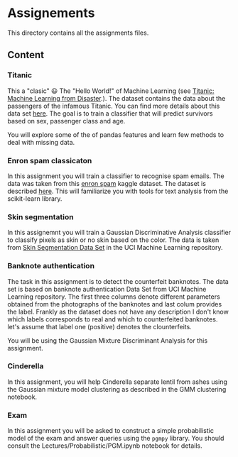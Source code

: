 #  Assignements

This directory contains all the assignments files. 

## Content

### Titanic

This a "clasic" :smiley: The "Hello World!" of Machine Learning (see [Titanic: Machine Learning from Disaster](https://www.kaggle.com/c/titanic).). The dataset contains the data about the passengers of the infamous Titanic. You can find more details about this data set [here](http://campus.lakeforest.edu/frank/FILES/MLFfiles/Bio150/Titanic/TitanicMETA.pdf). The goal is to train a classifier that will predict survivors based on sex, passenger class and  age.  

You will explore some of the of pandas features and learn few methods to deal with missing data. 

### Enron spam classicaton


In this assignment you will train a classifier to recognise spam emails. The data was taken from this [enron spam](https://www.kaggle.com/wanderfj/enron-spam)  kaggle dataset. The dataset is described [here](https://www.researchgate.net/publication/221650814_Spam_Filtering_with_Naive_Bayes_-_Which_Naive_Bayes). This will familiarize you with tools  for text analysis  from  the scikit-learn library. 

### Skin segmentation

In this assignemnt you will train a Gaussian Discriminative Analysis classifier to classify pixels as skin or no skin based on the color. The data is taken from [Skin Segmentation Data Set](http://archive.ics.uci.edu/ml/datasets/Skin+Segmentation#) in the UCI Machine Learning repository. 

### Banknote authentication

The task in this assignment is to detect the counterfeit banknotes. The data set is based on banknote authentication Data Set from UCI Machine Learning repository. The first three columns denote different parameters obtained from the photographs of the banknotes and last colum provides the label. Frankly as the dataset does not have any description I don't know which labels corresponds to real and which to counterfeited banknotes. let's assume that label one (positive) denotes the clounterfeits.

You will be using the Gaussian Mixture Discriminant Analysis for this assignment. 


### Cinderella

In this assignment, you will help Cinderella separate lentil from ashes using the Gaussian mixture model clustering as described in the GMM clustering notebook. 

### Exam 

In this assignment you will be asked to  construct a simple probabilistic model of the exam and answer queries using the `pgmpy` library. You should consult the Lectures/Probabilistic/PGM.ipynb notebook for details. 

